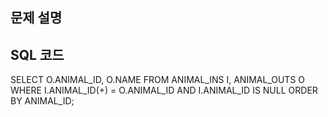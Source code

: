 ## 문제 설명

## SQL 코드
SELECT O.ANIMAL_ID, O.NAME
FROM ANIMAL_INS I, ANIMAL_OUTS O
WHERE I.ANIMAL_ID(+) = O.ANIMAL_ID 
    AND I.ANIMAL_ID IS NULL
ORDER BY ANIMAL_ID;